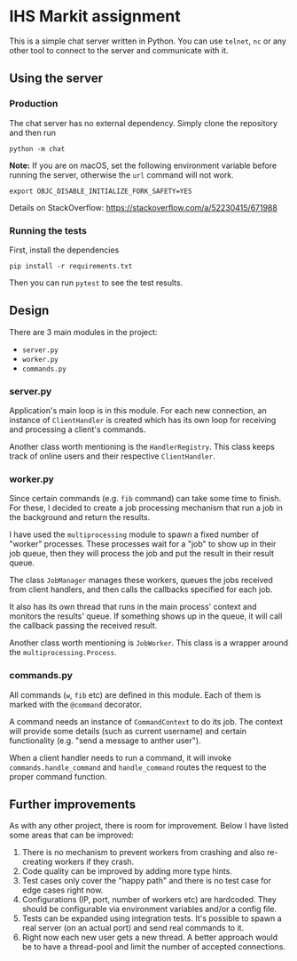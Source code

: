 # IHS Markit assignment

This is a simple chat server written in Python. You can use `telnet`, `nc` or any other tool to connect to the server and communicate with it.

## Using the server

### Production

The chat server has no external dependency. Simply clone the repository and then run

```
python -m chat
```

**Note:** If you are on macOS, set the following environment variable before running the server, otherwise the `url` command will not work.

```
export OBJC_DISABLE_INITIALIZE_FORK_SAFETY=YES
```
Details on StackOverflow: https://stackoverflow.com/a/52230415/671988




### Running the tests

First, install the dependencies

```
pip install -r requirements.txt
```

Then you can run `pytest` to see the test results.

## Design

There are 3 main modules in the project:

- `server.py`
- `worker.py`
- `commands.py`

### server.py

Application's main loop is in this module. For each new connection, an instance of `ClientHandler` is created which has its own loop for receiving and processing a client's commands.

Another class worth mentioning is the `HandlerRegistry`. This class keeps track of online users and their respective `ClientHandler`.

### worker.py

Since certain commands (e.g. `fib` command) can take some time to finish. For these, I decided to create a job processing mechanism that run a job in the background and return the results.

I have used the `multiprocessing` module to spawn a fixed number of "worker" processes. These processes wait for a "job" to show up in their job queue, then they will process the job and put the result in their result queue.

The class `JobManager` manages these workers, queues the jobs received from client handlers, and then calls the callbacks specified for each job. 

It also has its own thread that runs in the main process' context and monitors the results' queue. If something shows up in the queue, it will call the callback passing the received result.

Another class worth mentioning is `JobWorker`. This class is a wrapper around the `multiprocessing.Process`.

### commands.py

All commands (`w`, `fib` etc) are defined in this module. Each of them is marked with the `@command` decorator.

A command needs an instance of `CommandContext` to do its job. The context will provide some details (such as current username) and certain functionality (e.g. "send a message to anther user"). 

When a client handler needs to run a command, it will invoke `commands.handle_command` and `handle_command` routes the request to the proper command function.

## Further improvements

As with any other project, there is room for improvement. Below I have listed some areas that can be improved:

1. There is no mechanism to prevent workers from crashing and also re-creating workers if they crash.
2. Code quality can be improved by adding more type hints.
3. Test cases only cover the "happy path" and there is no test case for edge cases right now.
4. Configurations (IP, port, number of workers etc) are hardcoded. They should be configurable via environment variables and/or a config file.
5. Tests can be expanded using integration tests. It's possible to spawn a real server (on an actual port) and send real commands to it.
6. Right now each new user gets a new thread. A better approach would be to have a thread-pool and limit the number of accepted connections.

